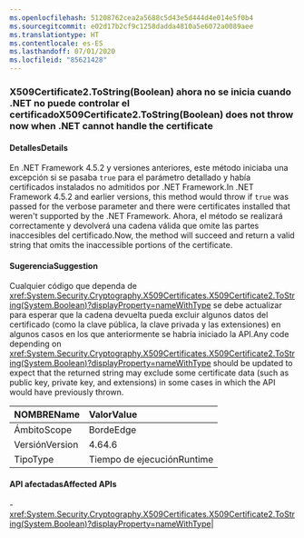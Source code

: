 ```yaml
---
ms.openlocfilehash: 51208762cea2a5688c5d43e5d444d4e014e5f0b4
ms.sourcegitcommit: e02d17b2cf9c1258dadda4810a5e6072a0089aee
ms.translationtype: HT
ms.contentlocale: es-ES
ms.lasthandoff: 07/01/2020
ms.locfileid: "85621428"
---
```

### <a name="x509certificate2tostringboolean-does-not-throw-now-when-net-cannot-handle-the-certificate"></a><span data-ttu-id="49c17-101">X509Certificate2.ToString(Boolean) ahora no se inicia cuando .NET no puede controlar el certificado</span><span class="sxs-lookup"><span data-stu-id="49c17-101">X509Certificate2.ToString(Boolean) does not throw now when .NET cannot handle the certificate</span></span>

#### <a name="details"></a><span data-ttu-id="49c17-102">Detalles</span><span class="sxs-lookup"><span data-stu-id="49c17-102">Details</span></span>

<span data-ttu-id="49c17-103">En .NET Framework 4.5.2 y versiones anteriores, este método iniciaba una excepción si se pasaba <code>true</code> para el parámetro detallado y había certificados instalados no admitidos por .NET Framework.</span><span class="sxs-lookup"><span data-stu-id="49c17-103">In .NET Framework 4.5.2 and earlier versions, this method would throw if <code>true</code> was passed for the verbose parameter and there were certificates installed that weren't supported by the .NET Framework.</span></span> <span data-ttu-id="49c17-104">Ahora, el método se realizará correctamente y devolverá una cadena válida que omite las partes inaccesibles del certificado.</span><span class="sxs-lookup"><span data-stu-id="49c17-104">Now, the method will succeed and return a valid string that omits the inaccessible portions of the certificate.</span></span>

#### <a name="suggestion"></a><span data-ttu-id="49c17-105">Sugerencia</span><span class="sxs-lookup"><span data-stu-id="49c17-105">Suggestion</span></span>

<span data-ttu-id="49c17-106">Cualquier código que dependa de <xref:System.Security.Cryptography.X509Certificates.X509Certificate2.ToString(System.Boolean)?displayProperty=nameWithType> se debe actualizar para esperar que la cadena devuelta pueda excluir algunos datos del certificado (como la clave pública, la clave privada y las extensiones) en algunos casos en los que anteriormente se habría iniciado la API.</span><span class="sxs-lookup"><span data-stu-id="49c17-106">Any code depending on <xref:System.Security.Cryptography.X509Certificates.X509Certificate2.ToString(System.Boolean)?displayProperty=nameWithType> should be updated to expect that the returned string may exclude some certificate data (such as public key, private key, and extensions) in some cases in which the API would have previously thrown.</span></span>

| <span data-ttu-id="49c17-107">NOMBRE</span><span class="sxs-lookup"><span data-stu-id="49c17-107">Name</span></span>    | <span data-ttu-id="49c17-108">Valor</span><span class="sxs-lookup"><span data-stu-id="49c17-108">Value</span></span>       |
|:--------|:------------|
| <span data-ttu-id="49c17-109">Ámbito</span><span class="sxs-lookup"><span data-stu-id="49c17-109">Scope</span></span>   |<span data-ttu-id="49c17-110">Borde</span><span class="sxs-lookup"><span data-stu-id="49c17-110">Edge</span></span>|
|<span data-ttu-id="49c17-111">Versión</span><span class="sxs-lookup"><span data-stu-id="49c17-111">Version</span></span>|<span data-ttu-id="49c17-112">4.6</span><span class="sxs-lookup"><span data-stu-id="49c17-112">4.6</span></span>|
|<span data-ttu-id="49c17-113">Tipo</span><span class="sxs-lookup"><span data-stu-id="49c17-113">Type</span></span>|<span data-ttu-id="49c17-114">Tiempo de ejecución</span><span class="sxs-lookup"><span data-stu-id="49c17-114">Runtime</span></span>

#### <a name="affected-apis"></a><span data-ttu-id="49c17-115">API afectadas</span><span class="sxs-lookup"><span data-stu-id="49c17-115">Affected APIs</span></span>

-<xref:System.Security.Cryptography.X509Certificates.X509Certificate2.ToString(System.Boolean)?displayProperty=nameWithType></li></ul>|

